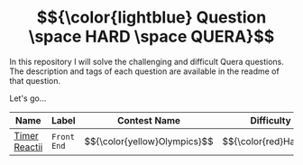 # $${\color{lightblue} Question \space HARD \space QUERA}$$
In this repository I will solve the challenging and difficult Quera questions.
The description and tags of each question are available in the readme of that question.

Let's go...

| Name  | Label | Contest Name  | Difficulty |
| ------------- | ------------- | ------------- | ------------- |
| [Timer Reactii](https://github.com/mohammadfarashipoor/Q_HARD_QUERA/Timer_Reactii)  | `Front End`  | $${\color{yellow}Olympics}$$  | $${\color{red}Hard}$$ |


